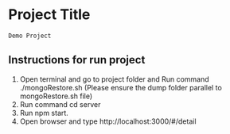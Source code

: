 # Project Title
  
	Demo Project

## Instructions for run project 

  1) Open terminal and go to project folder and Run command ./mongoRestore.sh (Please ensure the dump folder parallel to mongoRestore.sh file)
  2) Run command cd server   
  3) Run npm start.
  4) Open browser and type http://localhost:3000/#/detail  
